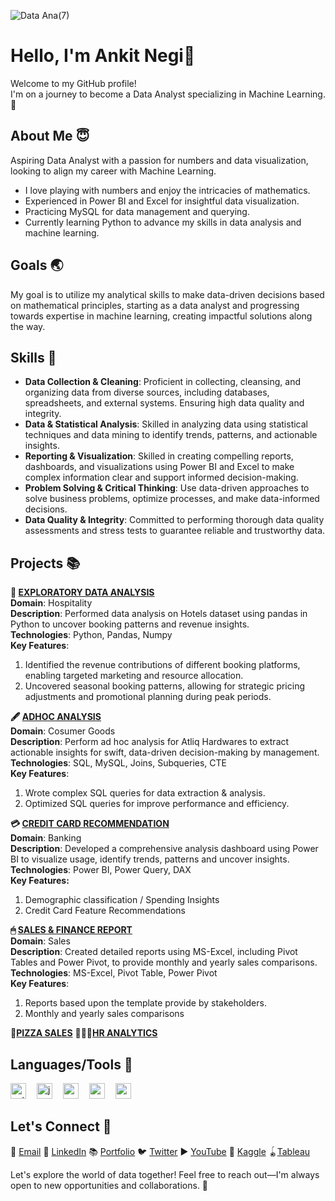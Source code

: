  ![Data Ana(7)](https://github.com/user-attachments/assets/d6dac93d-6a78-4754-8c66-1ab4a4b27d08)
# Hello, I'm Ankit Negi👋  
Welcome to my GitHub profile!   
I'm on a journey to become a Data Analyst specializing in Machine Learning. 🌟  


## About Me 😇  
Aspiring Data Analyst with a passion for numbers and data visualization, looking to align my career with Machine Learning.  
- I love playing with numbers and enjoy the intricacies of mathematics.
- Experienced in Power BI and Excel for insightful data visualization.
- Practicing MySQL for data management and querying.
- Currently learning Python to advance my skills in data analysis and machine learning.  


## Goals 🌏
My goal is to utilize my analytical skills to make data-driven decisions based on mathematical principles, starting as a data analyst and progressing towards expertise in machine learning, creating impactful solutions along the way.    


## Skills 💪  
- **Data Collection & Cleaning**: Proficient in collecting, cleansing, and organizing data from diverse sources, including databases, spreadsheets, and external systems. Ensuring high data quality and integrity.
- **Data & Statistical Analysis**: Skilled in analyzing data using statistical techniques and data mining to identify trends, patterns, and actionable insights.
- **Reporting & Visualization**: Skilled in creating compelling reports, dashboards, and visualizations using Power BI and Excel to make complex information clear and support informed decision-making.
- **Problem Solving & Critical Thinking**: Use data-driven approaches to solve business problems, optimize processes, and make data-informed decisions.
- **Data Quality & Integrity**: Committed to performing thorough data quality assessments and stress tests to guarantee reliable and trustworthy data.


## Projects 📚   
**🤯 [EXPLORATORY DATA ANALYSIS](https://github.com/iankitnegi/Python_Projects)**  
**Domain**: Hospitality  
**Description**: Performed data analysis on Hotels dataset using pandas in Python to uncover booking patterns and revenue insights.  
**Technologies**: Python, Pandas, Numpy  
**Key Features**:  
1. Identified the revenue contributions of different booking platforms, enabling targeted marketing and resource allocation.
2. Uncovered seasonal booking patterns, allowing for strategic pricing adjustments and promotional planning during peak periods.

**🖋️ [ADHOC ANALYSIS](https://github.com/iankitnegi/SQL_AdHoc_Analysis_Project)**  
**Domain**: Cosumer Goods   
**Description**: Perform ad hoc analysis for Atliq Hardwares to extract actionable insights for swift, data-driven decision-making by management.    
**Technologies**: SQL, MySQL, Joins, Subqueries, CTE    
**Key Features**:   
1. Wrote complex SQL queries for data extraction & analysis.
2. Optimized SQL queries for improve performance and efficiency.

**💳 [CREDIT CARD RECOMMENDATION](https://github.com/iankitnegi/PowerBI_Banking_Project)**  
**Domain**: Banking  
**Description**: Developed a comprehensive analysis dashboard using Power BI to visualize usage, identify trends, patterns and uncover insights.  
**Technologies**: Power BI, Power Query, DAX        
**Key Features:** 
1. Demographic classification / Spending Insights
2. Credit Card Feature Recommendations

**🖱 [SALES & FINANCE REPORT](https://github.com/iankitnegi/Sales-Finance-Analysis-Report)**  
**Domain**: Sales  
**Description**: Created detailed reports using MS-Excel, including Pivot Tables and Power Pivot, to provide monthly and yearly sales comparisons.      
**Technologies**: MS-Excel, Pivot Table, Power Pivot    
**Key Features**:  
1. Reports based upon the template provide by stakeholders.
2. Monthly and yearly sales comparisons

**🍕[PIZZA SALES](https://github.com/iankitnegi/SQL_Pizza_Sales_Project)**
**🧑‍🤝‍🧑[HR ANALYTICS](https://github.com/iankitnegi/HR_Analytics)**  

## Languages/Tools 🔪  
<div align="left">
  <img src="https://img.shields.io/badge/Python-3776AB?logo=python&logoColor=white&style=for-the-badge" height="25" alt="python logo"  /> <img width="9" />
  <img src="https://img.shields.io/badge/Jupyter-F37626?logo=jupyter&logoColor=black&style=for-the-badge" height="25" alt="jupyter logo"  /> <img width="9" />
  <img src="https://img.shields.io/badge/MySQL-4479A1?logo=mysql&logoColor=white&style=for-the-badge" height="25" alt="mysql logo"  /> <img width="9" />
  <img src="https://img.shields.io/badge/NumPy-013243?logo=numpy&logoColor=white&style=for-the-badge" height="25" alt="numpy logo"  /> <img width="9" />
  <img src="https://img.shields.io/badge/pandas-150458?logo=pandas&logoColor=white&style=for-the-badge" height="25" alt="pandas logo"  /> <img width="9" />
</div>

## Let's Connect 🤝   
📧 [Email](ankitnegi996@rocketmail.com)   💼 [LinkedIn](https://www.linkedin.com/in/iankitnegi/)  📚 [Portfolio](https://codebasics.io/portfolio/Ankit-Negi)  🐦 [Twitter](https://x.com/rajputankitnegi)   ▶️ [YouTube](https://www.youtube.com/@rajputankitnegi)  🧩 [Kaggle](https://www.kaggle.com/rajputankitnegi)  🪀[Tableau](https://public.tableau.com/app/profile/ankit.negi7687/vizzes)

Let's explore the world of data together! Feel free to reach out—I'm always open to new opportunities and collaborations. 🚀
